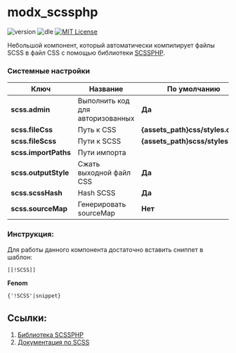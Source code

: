 # modx_scssphp
![version](https://img.shields.io/badge/version-1.0.0-orange "Version")
![dle](https://img.shields.io/badge/MODX-3.0.0%3C-green "MODX")
[![MIT License](https://img.shields.io/badge/license-MIT-blue "MIT License")](https://github.com/Element1493/dle_scssphp/blob/main/LICENSE)

Небольшой компонент, который автоматически компилирует файлы SCSS в файл CSS c помощью библиотеки [SCSSPHP](https://github.com/leafo/scssphp/).

### Системные настройки
Ключ| Название|По умолчанию
-|-|-
**scss.admin**|Выполнить код для авторизованных|**Да**
**scss.fileCss**|Путь к CSS|**{assets_path}css/styles.css**
**scss.fileScss**|Пути к SCSS|**{assets_path}scss/styles.scss**
**scss.importPaths**|Пути импорта|
**scss.outputStyle**|Сжать выходной файл CSS|**Да**
**scss.scssHash**|Hash SCSS|**Да**
**scss.sourceMap**|Генерировать sourceMap|**Нет**

### Инструкция:
Для работы данного компонента достаточно вставить сниппет в шаблон:
```html
[[!SCSS]]
```
**Fenom**
```html
{'!SCSS'|snippet}
```

## Ссылки:
1. [Библиотека SCSSPHP](https://github.com/leafo/scssphp/)
2. [Документация по SCSS](https://sass-lang.com/documentation)
